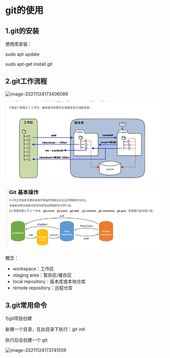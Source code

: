# git的使用

## 1.git的安装

使用库安装：

sudo apt update

sudo apt-get install git

## 2.git工作流程

![image-20211124173406089](../mongotest/image-20211124173406089.png)

![image-20211128161730079](image-20211128161730079.png)

![image-20211128161648950](image-20211128161648950.png)

概念：

- workspace：工作区
- staging area：暂存区/缓存区
- local repository：版本库或本地仓库
- remote repository：远程仓库

## 3.git常用命令

1)git项目创建

新建一个目录，在此目录下执行：git init 



执行后会创建一个.git

![image-20211124173741559](../mongotest/image-20211124173741559.png)

